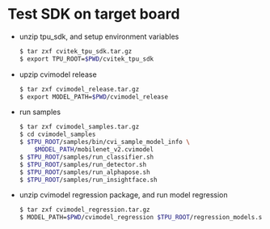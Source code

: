 # Test SDK on target board

- unzip tpu_sdk, and setup environment variables

  ```sh
  $ tar zxf cvitek_tpu_sdk.tar.gz
  $ export TPU_ROOT=$PWD/cvitek_tpu_sdk
  ```

- upzip cvimodel release

  ```sh
  $ tar zxf cvimodel_release.tar.gz
  $ export MODEL_PATH=$PWD/cvimodel_release
  ```

- run samples

  ```sh
  $ tar zxf cvimodel_samples.tar.gz
  $ cd cvimodel_samples
  $ $TPU_ROOT/samples/bin/cvi_sample_model_info \
      $MODEL_PATH/mobilenet_v2.cvimodel
  $ $TPU_ROOT/samples/run_classifier.sh
  $ $TPU_ROOT/samples/run_detector.sh
  $ $TPU_ROOT/samples/run_alphapose.sh
  $ $TPU_ROOT/samples/run_insightface.sh
  ```

- unzip cvimodel regression package, and run model regression

  ```sh
  $ tar zxf cvimodel_regression.tar.gz
  $ MODEL_PATH=$PWD/cvimodel_regression $TPU_ROOT/regression_models.sh
  ```
